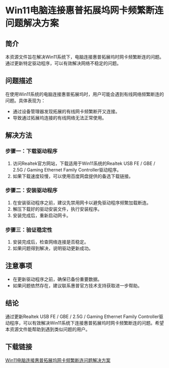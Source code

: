 # Win11电脑连接惠普拓展坞网卡频繁断连问题解决方案

## 简介

本资源文件旨在解决Win11系统下，电脑连接惠普拓展坞时网卡频繁断连的问题。通过更新特定驱动程序，可以有效解决网络不稳定的问题。

## 问题描述

在使用Win11系统的电脑连接惠普拓展坞时，用户可能会遇到有线网络频繁断连的问题。具体表现为：
- 通过设备管理器发现拓展的有线网卡频繁断开又连接。
- 导致通过拓展坞连接的有线网络无法正常使用。

## 解决方法

### 步骤一：下载驱动程序

1. 访问Realtek官方网站，下载适用于Win11系统的Realtek USB FE / GBE / 2.5G / Gaming Ethernet Family Controller驱动程序。
2. 如果下载速度较慢，可以使用百度网盘提供的备选下载链接。

### 步骤二：安装驱动程序

1. 在安装驱动程序之前，建议先禁用网卡以避免驱动程序频繁加载断连。
2. 解压下载好的驱动安装文件，执行安装程序。
3. 安装完成后，重新启动网卡。

### 步骤三：验证稳定性

1. 安装完成后，检查网络连接是否稳定。
2. 如果问题得到解决，说明驱动更新成功。

## 注意事项

- 在更新驱动程序之前，确保已备份重要数据。
- 如果问题依然存在，建议联系惠普官方技术支持获取进一步帮助。

## 结论

通过更新Realtek USB FE / GBE / 2.5G / Gaming Ethernet Family Controller驱动程序，可以有效解决Win11系统下连接惠普拓展坞时网卡频繁断连的问题。希望本资源文件能帮助到遇到类似问题的用户。

## 下载链接

[Win11电脑连接惠普拓展坞网卡频繁断连问题解决方案](https://pan.quark.cn/s/35faa59de37d)
